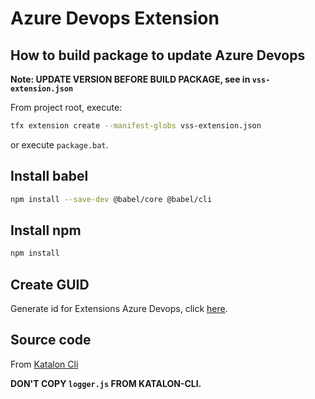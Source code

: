 # Azure Devops Extension


## How to build package to update Azure Devops

**Note: UPDATE VERSION BEFORE BUILD PACKAGE, see in `vss-extension.json`**

From project root, execute: 
```bash
tfx extension create --manifest-globs vss-extension.json
```

or execute `package.bat`.


## Install babel

```bash
npm install --save-dev @babel/core @babel/cli
```

## Install npm

```bash
npm install
```

## Create GUID
Generate id for Extensions Azure Devops, click [here](https://www.guidgen.com/).

## Source code
From [Katalon Cli](https://github.com/kms-technology/katalon-cli)

**DON'T COPY `logger.js` FROM KATALON-CLI.**